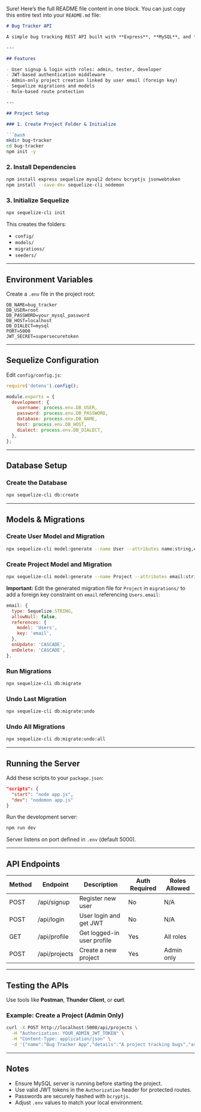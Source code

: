 Sure! Here’s the full README file content in one block. You can just copy this entire text into your `README.md` file:

````markdown
# Bug Tracker API

A simple bug tracking REST API built with **Express**, **MySQL**, and **Sequelize** featuring JWT authentication and role-based access control.

---

## Features

- User signup & login with roles: admin, tester, developer  
- JWT-based authentication middleware  
- Admin-only project creation linked by user email (foreign key)  
- Sequelize migrations and models  
- Role-based route protection  

---

## Project Setup

### 1. Create Project Folder & Initialize

```bash
mkdir bug-tracker
cd bug-tracker
npm init -y
````

### 2. Install Dependencies

```bash
npm install express sequelize mysql2 dotenv bcryptjs jsonwebtoken
npm install --save-dev sequelize-cli nodemon
```

### 3. Initialize Sequelize

```bash
npx sequelize-cli init
```

This creates the folders:

* `config/`
* `models/`
* `migrations/`
* `seeders/`

---

## Environment Variables

Create a `.env` file in the project root:

```env
DB_NAME=bug_tracker
DB_USER=root
DB_PASSWORD=your_mysql_password
DB_HOST=localhost
DB_DIALECT=mysql
PORT=5000
JWT_SECRET=supersecuretoken
```

---

## Sequelize Configuration

Edit `config/config.js`:

```js
require('dotenv').config();

module.exports = {
  development: {
    username: process.env.DB_USER,
    password: process.env.DB_PASSWORD,
    database: process.env.DB_NAME,
    host: process.env.DB_HOST,
    dialect: process.env.DB_DIALECT,
  },
};
```

---

## Database Setup

### Create the Database

```bash
npx sequelize-cli db:create
```

---

## Models & Migrations

### Create User Model and Migration

```bash
npx sequelize-cli model:generate --name User --attributes name:string,email:string,password:string,role:enum:{admin,tester,developer}
```

### Create Project Model and Migration

```bash
npx sequelize-cli model:generate --name Project --attributes email:string,name:string,details:text,assignedTester:string
```

**Important:**
Edit the generated migration file for `Project` in `migrations/` to add a foreign key constraint on `email` referencing `Users.email`:

```js
email: {
  type: Sequelize.STRING,
  allowNull: false,
  references: {
    model: 'Users',
    key: 'email',
  },
  onUpdate: 'CASCADE',
  onDelete: 'CASCADE',
},
```

### Run Migrations

```bash
npx sequelize-cli db:migrate
```

### Undo Last Migration

```bash
npx sequelize-cli db:migrate:undo
```

### Undo All Migrations

```bash
npx sequelize-cli db:migrate:undo:all
```

---

## Running the Server

Add these scripts to your `package.json`:

```json
"scripts": {
  "start": "node app.js",
  "dev": "nodemon app.js"
}
```

Run the development server:

```bash
npm run dev
```

Server listens on port defined in `.env` (default 5000).

---

## API Endpoints

| Method | Endpoint      | Description                | Auth Required | Roles Allowed |
| ------ | ------------- | -------------------------- | ------------- | ------------- |
| POST   | /api/signup   | Register new user          | No            | N/A           |
| POST   | /api/login    | User login and get JWT     | No            | N/A           |
| GET    | /api/profile  | Get logged-in user profile | Yes           | All roles     |
| POST   | /api/projects | Create a new project       | Yes           | Admin only    |

---

## Testing the APIs

Use tools like **Postman**, **Thunder Client**, or **curl**.

### Example: Create a Project (Admin Only)

```bash
curl -X POST http://localhost:5000/api/projects \
  -H "Authorization: YOUR_ADMIN_JWT_TOKEN" \
  -H "Content-Type: application/json" \
  -d '{"name":"Bug Tracker App","details":"A project tracking bugs","assignedTester":"tester@example.com"}'
```

---

## Notes

* Ensure MySQL server is running before starting the project.
* Use valid JWT tokens in the `Authorization` header for protected routes.
* Passwords are securely hashed with `bcryptjs`.
* Adjust `.env` values to match your local environment.

```
